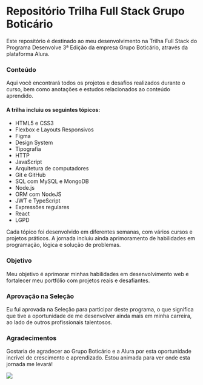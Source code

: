 <h1>Repositório Trilha Full Stack Grupo Boticário</h1
<p>Este repositório é destinado ao meu desenvolvimento na Trilha Full Stack do Programa Desenvolve 3ª Edição da empresa Grupo Boticário, através da plataforma Alura.</p>

<h3>Conteúdo</h3>
Aqui você encontrará todos os projetos e desafios realizados durante o curso, bem como anotações e estudos relacionados ao conteúdo aprendido.

<h4>A trilha incluiu os seguintes tópicos:</h4>

- HTML5 e CSS3
- Flexbox e Layouts Responsivos
- Figma
- Design System
- Tipografia
- HTTP
- JavaScript
- Arquitetura de computadores
- Git e GitHub
- SQL com MySQL e MongoDB
- Node.js
- ORM com NodeJS
- JWT e TypeScript
- Expressões regulares
- React
- LGPD

<p>Cada tópico foi desenvolvido em diferentes semanas, com vários cursos e projetos práticos. A jornada incluiu ainda aprimoramento de habilidades em programação, lógica e solução de problemas.</p>

<h3>Objetivo</h3>
<p>Meu objetivo é aprimorar minhas habilidades em desenvolvimento web e fortalecer meu portfólio com projetos reais e desafiantes.</p>

<h3>Aprovação na Seleção</h3>
<p>Eu fui aprovada na Seleção para participar deste programa, o que significa que tive a oportunidade de me desenvolver ainda mais em minha carreira, ao lado de outros profissionais talentosos.</p>

<h3>Agradecimentos</h3>
<p>Gostaria de agradecer ao Grupo Boticário e a Alura por esta oportunidade incrível de crescimento e aprendizado. Estou animada para ver onde esta jornada me levará!</p>
<img src="https://res.cloudinary.com/beleza-na-web/image/upload/f_auto,c_limit,w_256,q_auto/v1/blz/assets-store/0.0.405/images/academy/gb-horizontal.svg">
